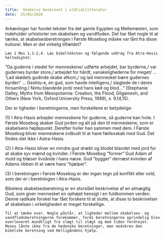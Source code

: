 ```yaml
---
title:  Skabelse beskrevet i oldtidslitteratur
date:  25/05/2020
---
```


Arkæologer har fundet tekster fra det gamle Egypten og Mellemøsten, som indeholder urhistorier om skabelsen og vandfloden. Det har fået nogle til at tænke, at skabelsesberetningen i Første Mosebog måske var lånt fra disse kulturer. Men er det virkelig tilfældet?

`Læs 1 Mos 1,1-2,4. Læs bibelteksten og følgende uddrag fra Atra-Hasis heltedigtet:`

”Da guderne i stedet for menneskene/ udførte arbejdet, bar byrderne,/ var gudernes byrder store,/ arbejdet for hårdt, vanskelighederne for meget/ … ‘Lad skødets gudinde skabe afkom,/ og lad mennesket bære gudernes byrder!’ … Geshtu-e, en gud, som havde intelligens,/ slagtede de i deres forsamling./ Nintu blandede jord/ med hans kød og blod…“ (Stephanie Dalley, Myths from Mesopotamia: Creation, the Flood, Gilgamesh, and Others (New York, Oxford University Press, 1989), s. 9,14,15).

Der er ligheder i beretningerne, men forskellene er betydelige:

(1) I Atra-Hasis arbejder menneskene for guderne, så guderne kan hvile. I Første Mosebog skaber Gud jorden og alt på den til menneskene, som er skabelsens højdepunkt. Derefter hviler han sammen med dem. I Første Mosebog bliver menneskene indbudt til at have fællesskab med Gud. Det findes slet ikke i Astra-Hasis.

(2) I Atra-Hasis bliver en mindre gud dræbt og blodet blandet med jord for at skabe syv mænd og kvinder. I Første Mosebog ”former“ Gud Adam af muld og blæser livsånde i hans næse. Gud ”bygger“ dernæst kvinden af Adams ribben til at være hans ”hjælper“.

(3) I beretningen i Første Mosebog er der ingen tegn på konflikt eller vold, som der er i beretningen i Atra-Hasis.

Bibelens skabelsesberetning er en storslået beskrivelse af en almægtig Gud, som giver mennesket en ophøjet hensigt i en fuldkommen verden. Denne radikale forskel har fået forskere til at slutte, at disse to beskrivelser af skabelsen i virkeligheden er meget forskellige.

`Til at tænke over. Nogle påstår, at ligheder mellem skabelses- og vandflodsberetningerne forekommer, fordi beretningerne oprindelig blev overleveret mundtligt fra slægt til slægt og med tiden fordrejet. Moses lånte ikke fra de hedenske beretninger, men nedskrev den bibelske beretning ved Helligåndens hjælp.`